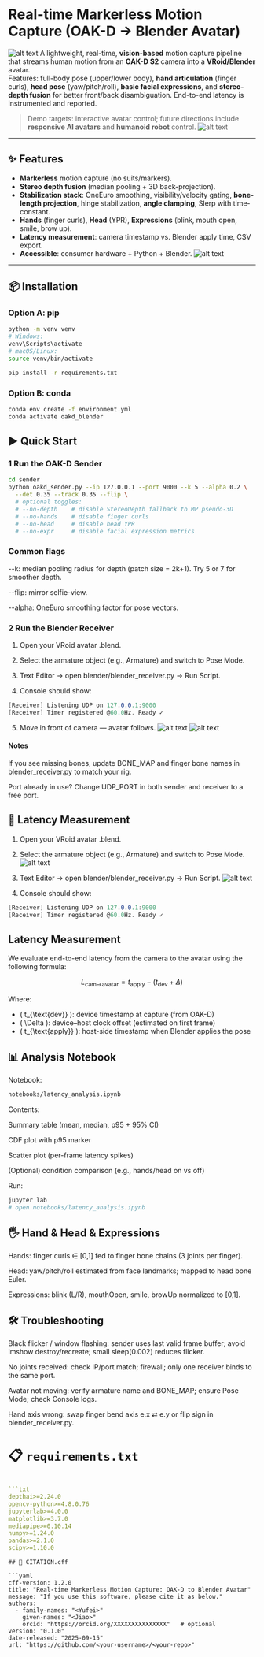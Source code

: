 # Real-time Markerless Motion Capture (OAK-D → Blender Avatar)
![alt text](Assets/yuidrinktea.png)
A lightweight, real-time, **vision-based** motion capture pipeline that streams human motion from an **OAK-D S2** camera into a **VRoid/Blender** avatar.  
Features: full-body pose (upper/lower body), **hand articulation** (finger curls), **head pose** (yaw/pitch/roll), **basic facial expressions**, and **stereo-depth fusion** for better front/back disambiguation. End-to-end latency is instrumented and reported.

> Demo targets: interactive avatar control; future directions include **responsive AI avatars** and **humanoid robot** control.
![alt text](Assets/yuiteapouring.png)
---

## ✨ Features
- **Markerless** motion capture (no suits/markers).
- **Stereo depth fusion** (median pooling + 3D back-projection).
- **Stabilization stack**: OneEuro smoothing, visibility/velocity gating, **bone-length projection**, hinge stabilization, **angle clamping**, Slerp with time-constant.
- **Hands** (finger curls), **Head** (YPR), **Expressions** (blink, mouth open, smile, brow up).
- **Latency measurement**: camera timestamp vs. Blender apply time, CSV export.
- **Accessible**: consumer hardware + Python + Blender.
![alt text](<Assets/flowchart.png>)
---

## 📦 Installation

### Option A: pip
```bash
python -m venv venv
# Windows:
venv\Scripts\activate
# macOS/Linux:
source venv/bin/activate

pip install -r requirements.txt
```
### Option B: conda
```bash
conda env create -f environment.yml
conda activate oakd_blender
```

## ▶️ Quick Start

### 1 Run the OAK-D Sender
```bash
cd sender
python oakd_sender.py --ip 127.0.0.1 --port 9000 --k 5 --alpha 0.2 \
  --det 0.35 --track 0.35 --flip \
  # optional toggles:
  # --no-depth    # disable StereoDepth fallback to MP pseudo-3D
  # --no-hands    # disable finger curls
  # --no-head     # disable head YPR
  # --no-expr     # disable facial expression metrics
```
### Common flags

--k: median pooling radius for depth (patch size = 2k+1). Try 5 or 7 for smoother depth.

--flip: mirror selfie-view.

--alpha: OneEuro smoothing factor for pose vectors.

### 2 Run the Blender Receiver
1. Open your VRoid avatar .blend.

2. Select the armature object (e.g., Armature) and switch to Pose Mode.

3. Text Editor → open blender/blender_receiver.py → Run Script.

4. Console should show:
```csharp
[Receiver] Listening UDP on 127.0.0.1:9000
[Receiver] Timer registered @60.0Hz. Ready ✓
```
5. Move in front of camera — avatar follows.
![alt text](Assets/mocaphand.png)
![alt text](Assets/mocaphand2.png)
#### Notes

If you see missing bones, update BONE_MAP and finger bone names in blender_receiver.py to match your rig.

Port already in use? Change UDP_PORT in both sender and receiver to a free port.

## 🧪 Latency Measurement

1. Open your VRoid avatar .blend.

2. Select the armature object (e.g., Armature) and switch to Pose Mode.
![alt text](Assets/pose_mode.png)

3. Text Editor → open blender/blender_receiver.py → Run Script.
![alt text](Assets/runscript.png)

4. Console should show:
```csharp
[Receiver] Listening UDP on 127.0.0.1:9000
[Receiver] Timer registered @60.0Hz. Ready ✓
```

## Latency Measurement

We evaluate end-to-end latency from the camera to the avatar using the following formula:

$$
L_{\text{cam→avatar}} = t_{\text{apply}} - (t_{\text{dev}} + \Delta)
$$

Where:

- \( t_{\text{dev}} \): device timestamp at capture (from OAK-D)
- \( \Delta \): device–host clock offset (estimated on first frame)
- \( t_{\text{apply}} \): host-side timestamp when Blender applies the pose

## 📊 Analysis Notebook 
Notebook: 
```bash 
notebooks/latency_analysis.ipynb 
```
Contents:

Summary table (mean, median, p95 + 95% CI)

CDF plot with p95 marker

Scatter plot (per-frame latency spikes)

(Optional) condition comparison (e.g., hands/head on vs off)

Run:
```bash 
jupyter lab
# open notebooks/latency_analysis.ipynb
```
## 🖐️ Hand & Head & Expressions

Hands: finger curls ∈ [0,1] fed to finger bone chains (3 joints per finger).

Head: yaw/pitch/roll estimated from face landmarks; mapped to head bone Euler.

Expressions: blink (L/R), mouthOpen, smile, browUp normalized to [0,1].

## 🛠️ Troubleshooting

Black flicker / window flashing: sender uses last valid frame buffer; avoid imshow destroy/recreate; small sleep(0.002) reduces flicker.

No joints received: check IP/port match; firewall; only one receiver binds to the same port.

Avatar not moving: verify armature name and BONE_MAP; ensure Pose Mode; check Console logs.

Hand axis wrong: swap finger bend axis e.x ⇄ e.y or flip sign in blender_receiver.py.


# 📋 `requirements.txt`
```yaml

```txt
depthai>=2.24.0
opencv-python>=4.8.0.76
jupyterlab>=4.0.0
matplotlib>=3.7.0
mediapipe>=0.10.14
numpy>=1.24.0
pandas>=2.1.0
scipy>=1.10.0
```
```
## 🧾 CITATION.cff

```yaml
cff-version: 1.2.0
title: "Real-time Markerless Motion Capture: OAK-D to Blender Avatar"
message: "If you use this software, please cite it as below."
authors:
  - family-names: "<Yufei>"
    given-names: "<Jiao>"
    orcid: "https://orcid.org/XXXXXXXXXXXXXXX"   # optional
version: "0.1.0"
date-released: "2025-09-15"
url: "https://github.com/<your-username>/<your-repo>"
```